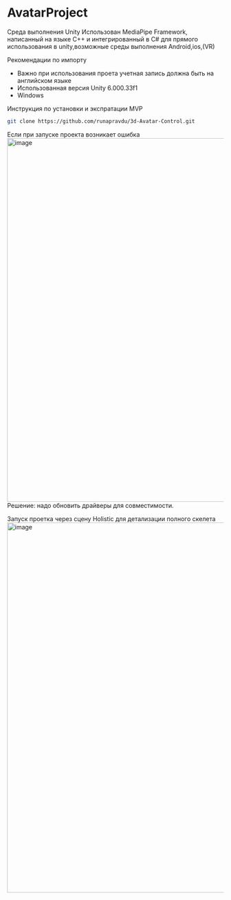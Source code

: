 # AvatarProject
Среда выполнения Unity
Использован MediaPipe Framework, написанный на языке C++ и интегрированный в C# для прямого использования в unity,возможные среды выполнения Android,ios,(VR)

Рекомендации по импорту
* Важно при использования проета учетная запись должна быть на английском языке
* Использованная версия Unity 6.000.33f1
* Windows

Инструкция по установки и экспратации MVP
```bash
git clone https://github.com/runapravdu/3d-Avatar-Control.git
```


Если при запуске проекта возникает ошибка
<img width="1532" height="843" alt="image" src="https://github.com/user-attachments/assets/0055ba25-36df-4698-a61f-9ffd19974d8d" />
Решение: надо обновить драйверы для совместимости. 

Запуск проетка через сцену Holistic для детализации полного скелета
<img width="1495" height="858" alt="image" src="https://github.com/user-attachments/assets/0444151a-bf89-41d4-89b5-f5f2bd157018" />



